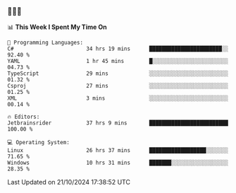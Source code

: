 ### 👋👋👋
<!--START_SECTION:waka-->
📊 **This Week I Spent My Time On** 

```text
💬 Programming Languages: 
C#                       34 hrs 19 mins      ███████████████████████░░   92.40 % 
YAML                     1 hr 45 mins        █░░░░░░░░░░░░░░░░░░░░░░░░   04.73 % 
TypeScript               29 mins             ░░░░░░░░░░░░░░░░░░░░░░░░░   01.32 % 
Csproj                   27 mins             ░░░░░░░░░░░░░░░░░░░░░░░░░   01.25 % 
XML                      3 mins              ░░░░░░░░░░░░░░░░░░░░░░░░░   00.14 % 

🔥 Editors: 
Jetbrainsrider           37 hrs 9 mins       █████████████████████████   100.00 % 

💻 Operating System: 
Linux                    26 hrs 37 mins      ██████████████████░░░░░░░   71.65 % 
Windows                  10 hrs 31 mins      ███████░░░░░░░░░░░░░░░░░░   28.35 % 
```


 Last Updated on 21/10/2024 17:38:52 UTC
<!--END_SECTION:waka-->
